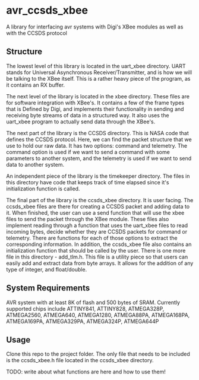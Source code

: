 # avr_ccsds_xbee
A library for interfacing avr systems with Digi's XBee modules as well as with the CCSDS protocol

## Structure
The lowest level of this library is located in the uart_xbee directory. UART stands for Universal Asynchronous Receiver/Transmitter, and is how we will be talking to the XBee itself. This is a rather heavy piece of the program, as it contains an RX buffer.

The next level of the library is located in the xbee directory. These files are for software integration with XBee's. It contains a few of the frame types that is Defined by Digi, and implements their functionality in sending and receiving byte streams of data in a structured way. It also uses the uart_xbee program to actually send data through the XBee's.

The next part of the library is the CCSDS directory. This is NASA code that defines the CCSDS protocol. Here, we can find the packet structure that we use to hold our raw data. It has two options: command and telemetry. The command option is used if we want to send a command with some parameters to another system, and the telemetry is used if we want to send data to another system.

An independent piece of the library is the timekeeper directory. The files in this directory have code that keeps track of time elapsed since it's initialization function is called.

The final part of the library is the ccsds_xbee directory. It is user facing. The ccsds_xbee files are there for creating a CCSDS packet and adding data to it. When finished, the user can use a send function that will use the xbee files to send the packet through the XBee module. These files also implement reading through a function that uses the uart_xbee files to read incoming bytes, decide whether they are CCSDS packets for command or telemetry. There are functions for each of those options to extract the corresponding information. In addition, the ccsds_xbee file also contains an initialization function that should be called by the user.
There is one more file in this directory - add_tlm.h. This file is a utility piece so that users can easily add and extract data from byte arrays. It allows for the addition of any type of integer, and float/double.

## System Requirements
AVR system with at least 8K of flash and 500 bytes of SRAM. Currently supported chips include ATTINY841, ATTINY828, ATMEGA328P, ATMEGA2560, ATMEGA640, ATMEGA1280, ATMEGA88PA, ATMEGA168PA, ATMEGA169PA, ATMEGA329PA, ATMEGA324P, ATMEGA644P

## Usage
Clone this repo to the project folder. The only file that needs to be included is the ccsds_xbee.h file located in the ccsds_xbee directory.

TODO: write about what functions are here and how to use them!
